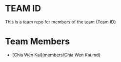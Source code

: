 # TEAM ID
This is a team repo for members of the team {Team ID}

# Team Members
* [Chia Wen Kai](members/Chia Wen Kai.md)